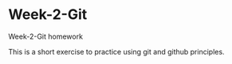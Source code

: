# Week-2-Git
Week-2-Git homework

This is a short exercise to practice using git and github principles.

